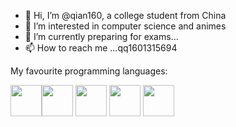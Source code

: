 - 👋 Hi, I’m @qian160, a college student from China
- 👀 I’m interested in computer science and animes
- 🌱 I’m currently preparing for exams...
- 📫 How to reach me ...qq1601315694

 My favourite programming languages:

<img src="https://scala-lang.org/resources/img/frontpage/scala-spiral.png" width="50" height="50" align="top" /><img src="https://tse1-mm.cn.bing.net/th/id/OIP-C.a6INfXu1tsL7Nyn0HQlcsQHaIU?pid=ImgDet&rs=1" width="50" height="50" align="top" />
<img src="https://www.pngitem.com/pimgs/m/31-312155_c-programming-language-logo-hd-png-download.png" width="50" height="50" align="top" />
<img src="https://upload.wikimedia.org/wikipedia/commons/d/d5/Rust_programming_language_black_logo.svg" width="50" height="50" align="top" />
<img src="https://www.vectorlogo.zone/logos/haskell/haskell-icon.svg" width="50" height="50" align="top">

<!---
<img src="https://wiki.riscv.org/download/attachments/327682/global.logo?version=1&modificationDate=1595355915335&api=v2" width="60" height="50" align="top" />
--->

<!---
qian160/qian160 is a ✨ special ✨ repository because its `README.md` (this file) appears on your GitHub profile.
You can click the Preview link to take a look at your changes.
--->
